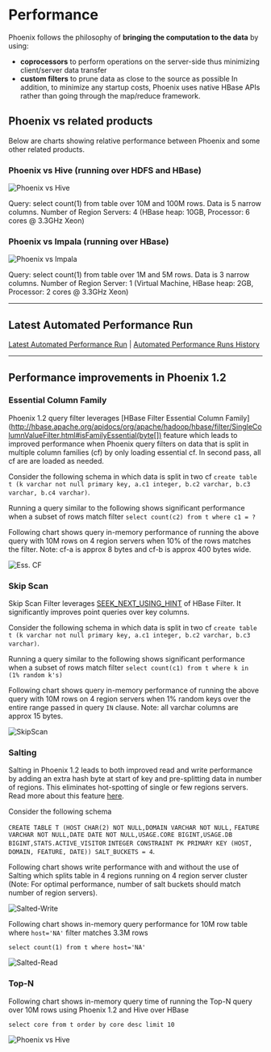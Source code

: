 # Performance

Phoenix follows the philosophy of **bringing the computation to the data** by using:
* **coprocessors** to perform operations on the server-side thus minimizing client/server data transfer
* **custom filters** to prune data as close to the source as possible
In addition, to minimize any startup costs, Phoenix uses native HBase APIs rather than going through the map/reduce framework.
## Phoenix vs related products
Below are charts showing relative performance between Phoenix and some other related products.

### Phoenix vs Hive (running over HDFS and HBase)
![Phoenix vs Hive](images/PhoenixVsHive.png)

Query: select count(1) from table over 10M and 100M rows. Data is 5 narrow columns. Number of Region 
Servers: 4 (HBase heap: 10GB, Processor: 6 cores @ 3.3GHz Xeon)

### Phoenix vs Impala (running over HBase)
![Phoenix vs Impala](images/PhoenixVsImpala.png)

Query: select count(1) from table over 1M and 5M rows. Data is 3 narrow columns. Number of Region Server: 1 (Virtual Machine, HBase heap: 2GB, Processor: 2 cores @ 3.3GHz Xeon)

***
## Latest Automated Performance Run

[Latest Automated Performance Run](http://phoenix-bin.github.io/client/performance/latest.htm) | 
[Automated Performance Runs History](http://phoenix-bin.github.io/client/performance/)

***

## Performance improvements in Phoenix 1.2

### Essential Column Family
Phoenix 1.2 query filter leverages [HBase Filter Essential Column Family](http://hbase.apache.org/apidocs/org/apache/hadoop/hbase/filter/SingleColumnValueFilter.html#isFamilyEssential(byte[]) feature which leads to improved performance when Phoenix query filters on data that is split in multiple column families (cf) by only loading essential cf. In second pass, all cf are are loaded as needed.

Consider the following schema in which data is split in two cf
`create table t (k varchar not null primary key, a.c1 integer, b.c2 varchar, b.c3 varchar, b.c4 varchar)`. 

Running a query similar to the following shows significant performance when a subset of rows match filter
`select count(c2) from t where c1 = ?` 

Following chart shows query in-memory performance of running the above query with 10M rows on 4 region servers when 10% of the rows matches the filter. Note: cf-a is approx 8 bytes and cf-b is approx 400 bytes wide.

![Ess. CF](images/perf-esscf.png)


### Skip Scan

Skip Scan Filter leverages [SEEK_NEXT_USING_HINT](http://hbase.apache.org/apidocs/org/apache/hadoop/hbase/filter/Filter.ReturnCode.html#SEEK_NEXT_USING_HINT) of HBase Filter. It significantly improves point queries over key columns.

Consider the following schema in which data is split in two cf
`create table t (k varchar not null primary key, a.c1 integer, b.c2 varchar, b.c3 varchar)`. 

Running a query similar to the following shows significant performance when a subset of rows match filter
`select count(c1) from t where k in (1% random k's)` 

Following chart shows query in-memory performance of running the above query with 10M rows on 4 region servers when 1% random keys over the entire range passed in query `IN` clause. Note: all varchar columns are approx 15 bytes.

![SkipScan](images/perf-skipscan.png)


### Salting
Salting in Phoenix 1.2 leads to both improved read and write performance by adding an extra hash byte at start of key and pre-splitting data in number of regions. This eliminates hot-spotting of single or few regions servers. Read more about this feature [here](salted.html).

Consider the following schema

`CREATE TABLE T (HOST CHAR(2) NOT NULL,DOMAIN VARCHAR NOT NULL,`
`FEATURE VARCHAR NOT NULL,DATE DATE NOT NULL,USAGE.CORE BIGINT,USAGE.DB BIGINT,STATS.ACTIVE_VISITOR`
`INTEGER CONSTRAINT PK PRIMARY KEY (HOST, DOMAIN, FEATURE, DATE)) SALT_BUCKETS = 4`. 

Following chart shows write performance with and without the use of Salting which splits table in 4 regions running on 4 region server cluster (Note: For optimal performance, number of salt buckets should match number of region servers).

![Salted-Write](images/perf-salted-write.png)

Following chart shows in-memory query performance for 10M row table where `host='NA'` filter matches 3.3M rows

`select count(1) from t where host='NA'`

![Salted-Read](images/perf-salted-read.png)


### Top-N 

Following chart shows in-memory query time of running the Top-N query over 10M rows using Phoenix 1.2 and Hive over HBase

`select core from t order by core desc limit 10`

![Phoenix vs Hive](images/perf-topn.png)
